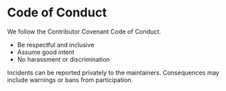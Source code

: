 # Code of Conduct

We follow the Contributor Covenant Code of Conduct.

- Be respectful and inclusive
- Assume good intent
- No harassment or discrimination

Incidents can be reported privately to the maintainers. Consequences may include warnings or bans from participation.
